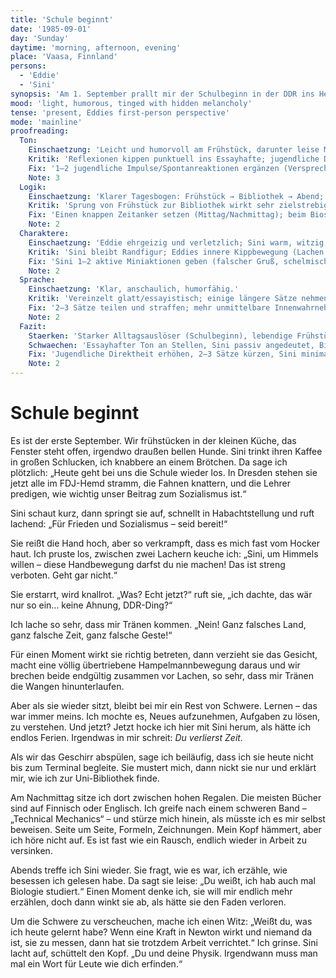 ```yaml
---
title: 'Schule beginnt'
date: '1985-09-01'
day: 'Sunday'
daytime: 'morning, afternoon, evening'
place: 'Vaasa, Finnland'
persons:
  - 'Eddie'
  - 'Sini'
synopsis: 'Am 1. September prallt mir der Schulbeginn in der DDR ins Herz: Sini parodiert den FDJ‑Gruß, wir lachen, und ich merke, wie mir das Lernen fehlt. Statt zum Terminal gehe ich in die Uni‑Bibliothek, verbeiße mich in "Technical Mechanics"; abends witzle ich die Schwere weg, Sini streift ihr Biostudium – und schweigt.'
mood: 'light, humorous, tinged with hidden melancholy'
tense: 'present, Eddies first-person perspective'
mode: 'mainline'
proofreading:
  Ton:
    Einschaetzung: 'Leicht und humorvoll am Frühstück, darunter leise Melancholie; Lernsehnsucht klar fühlbar.'
    Kritik: 'Reflexionen kippen punktuell ins Essayhafte; jugendliche Direktheit und kleine Unsicherheiten fehlen stellenweise.'
    Fix: '1–2 jugendliche Impulse/Spontanreaktionen ergänzen (Versprecher, Schulterzucken, kleiner Trotz); Witz am Schluss als bewusste Entlastung kurz erden.'
    Note: 3
  Logik:
    Einschaetzung: 'Klarer Tagesbogen: Frühstück → Bibliothek → Abend; DDR‑Schulstart als auslösendes Moment.'
    Kritik: 'Sprung von Frühstück zur Bibliothek wirkt sehr zielstrebig; Sini erwähnt Biostudium nur beiläufig.'
    Fix: 'Einen knappen Zeitanker setzen (Mittag/Nachmittag); beim Biostudium ein zögerndes Detail einfügen (Blick weg, abgebrochener Satz), um die Andeutung zu stützen.'
    Note: 2
  Charaktere:
    Einschaetzung: 'Eddie ehrgeizig und verletzlich; Sini warm, witzig, stützt mit Leichtigkeit.'
    Kritik: 'Sini bleibt Randfigur; Eddies innere Kippbewegung (Lachen → Schwere → Antrieb) könnte schärfer markiert sein.'
    Fix: 'Sini 1–2 aktive Miniaktionen geben (falscher Gruß, schelmischer Blick, Wegbeschreibung mit Zettel); Eddies Kippmoment mit einem körperlichen Signal zeigen (Kloß im Hals, kalte Hände).'
    Note: 2
  Sprache:
    Einschaetzung: 'Klar, anschaulich, humorfähig.'
    Kritik: 'Vereinzelt glatt/essayistisch; einige längere Sätze nehmen Tempo raus.'
    Fix: '2–3 Sätze teilen und straffen; mehr unmittelbare Innenwahrnehmung (Körper, Geräusche); einzelne fachliche Begriffe sparsam rahmen, damit sie organisch wirken.'
    Note: 2
  Fazit:
    Staerken: 'Starker Alltagsauslöser (Schulbeginn), lebendige Frühstücksszene, überzeugende Lernsehnsucht, feiner Humor.'
    Schwaechen: 'Essayhafter Ton an Stellen, Sini passiv angedeutet, Biostudium nur gestreift, teils lange Sätze.'
    Fix: 'Jugendliche Direktheit erhöhen, 2–3 Sätze kürzen, Sini minimal aktiver zeichnen, Biostudium‑Andeutung durch Mikrogesten stützen.'
    Note: 2
---
```


# Schule beginnt

Es ist der erste September. Wir frühstücken in der kleinen Küche, das Fenster
steht offen, irgendwo draußen bellen Hunde. Sini trinkt ihren Kaffee in großen
Schlucken, ich knabbere an einem Brötchen. Da sage ich plötzlich: „Heute geht
bei uns die Schule wieder los. In Dresden stehen sie jetzt alle im FDJ-Hemd
stramm, die Fahnen knattern, und die Lehrer predigen, wie wichtig unser Beitrag
zum Sozialismus ist.“

Sini schaut kurz, dann springt sie auf, schnellt in Habachtstellung und ruft
lachend: „Für Frieden und Sozialismus – seid bereit!“

Sie reißt die Hand hoch, aber so verkrampft, dass es mich fast vom Hocker haut.
Ich pruste los, zwischen zwei Lachern keuche ich: „Sini, um Himmels willen –
diese Handbewegung darfst du nie machen! Das ist streng verboten. Geht gar
nicht.“

Sie erstarrt, wird knallrot. „Was? Echt jetzt?“ ruft sie, „ich dachte, das wär
nur so ein… keine Ahnung, DDR-Ding?“

Ich lache so sehr, dass mir Tränen kommen. „Nein! Ganz falsches Land, ganz
falsche Zeit, ganz falsche Geste!“

Für einen Moment wirkt sie richtig betreten, dann verzieht sie das Gesicht,
macht eine völlig übertriebene Hampelmannbewegung daraus und wir brechen beide
endgültig zusammen vor Lachen, so sehr, dass mir Tränen die Wangen
hinunterlaufen.

Aber als sie wieder sitzt, bleibt bei mir ein Rest von Schwere. Lernen – das war
immer meins. Ich mochte es, Neues aufzunehmen, Aufgaben zu lösen, zu verstehen.
Und jetzt? Jetzt hocke ich hier mit Sini herum, als hätte ich endlos Ferien.
Irgendwas in mir schreit: *Du verlierst Zeit.*

Als wir das Geschirr abspülen, sage ich beiläufig, dass ich sie heute nicht bis
zum Terminal begleite. Sie mustert mich, dann nickt sie nur und erklärt mir, wie
ich zur Uni-Bibliothek finde.

Am Nachmittag sitze ich dort zwischen hohen Regalen. Die meisten Bücher sind auf
Finnisch oder Englisch. Ich greife nach einem schweren Band – „Technical
Mechanics“ – und stürze mich hinein, als müsste ich es mir selbst beweisen.
Seite um Seite, Formeln, Zeichnungen. Mein Kopf hämmert, aber ich höre nicht
auf. Es ist fast wie ein Rausch, endlich wieder in Arbeit zu versinken.

Abends treffe ich Sini wieder. Sie fragt, wie es war, ich erzähle, wie besessen
ich gelesen habe. Da sagt sie leise: „Du weißt, ich hab auch mal Biologie
studiert.“ Einen Moment denke ich, sie will mir endlich mehr erzählen, doch dann
winkt sie ab, als hätte sie den Faden verloren.

Um die Schwere zu verscheuchen, mache ich einen Witz: „Weißt du, was ich heute
gelernt habe? Wenn eine Kraft in Newton wirkt und niemand da ist, sie zu messen,
dann hat sie trotzdem Arbeit verrichtet.“ Ich grinse. Sini lacht auf, schüttelt
den Kopf. „Du und deine Physik. Irgendwann muss man mal ein Wort für Leute wie
dich erfinden.“
